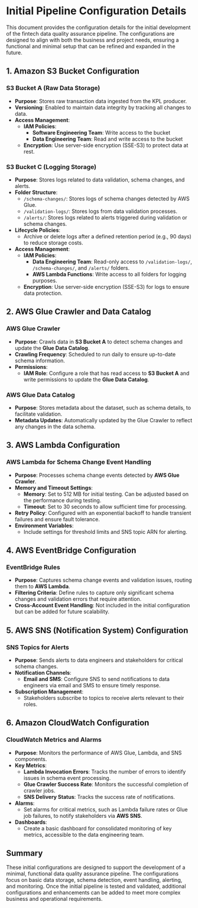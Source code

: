 # Initial Pipeline Configuration Details

This document provides the configuration details for the initial development of the fintech data quality assurance pipeline. The configurations are designed to align with both the business and project needs, ensuring a functional and minimal setup that can be refined and expanded in the future.

## 1. Amazon S3 Bucket Configuration

### S3 Bucket A (Raw Data Storage)
- **Purpose**: Stores raw transaction data ingested from the KPL producer.
- **Versioning**: Enabled to maintain data integrity by tracking all changes to data.
- **Access Management**:
  - **IAM Policies**:
    - **Software Engineering Team**: Write access to the bucket
    - **Data Engineering Team**: Read and write access to the bucket
  - **Encryption**: Use server-side encryption (SSE-S3) to protect data at rest.

### S3 Bucket C (Logging Storage)
- **Purpose**: Stores logs related to data validation, schema changes, and alerts.
- **Folder Structure**:
  - `/schema-changes/`: Stores logs of schema changes detected by AWS Glue.
  - `/validation-logs/`: Stores logs from data validation processes.
  - `/alerts/`: Stores logs related to alerts triggered during validation or schema changes.
- **Lifecycle Policies**:
  - Archive or delete logs after a defined retention period (e.g., 90 days) to reduce storage costs.
- **Access Management**:
  - **IAM Policies**:
    - **Data Engineering Team**: Read-only access to `/validation-logs/`, `/schema-changes/`, and `/alerts/` folders.
    - **AWS Lambda Functions**: Write access to all folders for logging purposes.
  - **Encryption**: Use server-side encryption (SSE-S3) for logs to ensure data protection.

## 2. AWS Glue Crawler and Data Catalog

### AWS Glue Crawler
- **Purpose**: Crawls data in **S3 Bucket A** to detect schema changes and update the **Glue Data Catalog**.
- **Crawling Frequency**: Scheduled to run daily to ensure up-to-date schema information.
- **Permissions**:
  - **IAM Role**: Configure a role that has read access to **S3 Bucket A** and write permissions to update the **Glue Data Catalog**.

### AWS Glue Data Catalog
- **Purpose**: Stores metadata about the dataset, such as schema details, to facilitate validation.
- **Metadata Updates**: Automatically updated by the Glue Crawler to reflect any changes in the data schema.

## 3. AWS Lambda Configuration

### AWS Lambda for Schema Change Event Handling
- **Purpose**: Processes schema change events detected by **AWS Glue Crawler**.
- **Memory and Timeout Settings**:
  - **Memory**: Set to 512 MB for initial testing. Can be adjusted based on the performance during testing.
  - **Timeout**: Set to 30 seconds to allow sufficient time for processing.
- **Retry Policy**: Configured with an exponential backoff to handle transient failures and ensure fault tolerance.
- **Environment Variables**:
  - Include settings for threshold limits and SNS topic ARN for alerting.

## 4. AWS EventBridge Configuration

### EventBridge Rules
- **Purpose**: Captures schema change events and validation issues, routing them to **AWS Lambda**.
- **Filtering Criteria**: Define rules to capture only significant schema changes and validation errors that require attention.
- **Cross-Account Event Handling**: Not included in the initial configuration but can be added for future scalability.

## 5. AWS SNS (Notification System) Configuration

### SNS Topics for Alerts
- **Purpose**: Sends alerts to data engineers and stakeholders for critical schema changes.
- **Notification Channels**:
  - **Email and SMS**: Configure SNS to send notifications to data engineers via email and SMS to ensure timely response.
- **Subscription Management**:
  - Stakeholders subscribe to topics to receive alerts relevant to their roles.

## 6. Amazon CloudWatch Configuration

### CloudWatch Metrics and Alarms
- **Purpose**: Monitors the performance of AWS Glue, Lambda, and SNS components.
- **Key Metrics**:
  - **Lambda Invocation Errors**: Tracks the number of errors to identify issues in schema event processing.
  - **Glue Crawler Success Rate**: Monitors the successful completion of crawler jobs.
  - **SNS Delivery Status**: Tracks the success rate of notifications.
- **Alarms**:
  - Set alarms for critical metrics, such as Lambda failure rates or Glue job failures, to notify stakeholders via **AWS SNS**.
- **Dashboards**:
  - Create a basic dashboard for consolidated monitoring of key metrics, accessible to the data engineering team.

## Summary
These initial configurations are designed to support the development of a minimal, functional data quality assurance pipeline. The configurations focus on basic data storage, schema detection, event handling, alerting, and monitoring. Once the initial pipeline is tested and validated, additional configurations and enhancements can be added to meet more complex business and operational requirements.

